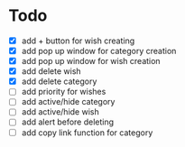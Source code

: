 # Todo

- [x] add + button for wish creating
- [x] add pop up window for category creation
- [x] add pop up window for wish creation
- [x] add delete wish
- [x] add delete category
- [ ] add priority for wishes
- [ ] add active/hide category
- [ ] add active/hide wish
- [ ] add alert before deleting
- [ ] add copy link function for category
